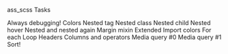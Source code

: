ass_scss
Tasks

Always debugging!
Colors
Nested tag
Nested class
Nested child
Nested hover
Nested and nested again
Margin mixin
Extended
Import colors
For each
Loop Headers
Columns and operators
Media query #0
Media query #1
Sort!
